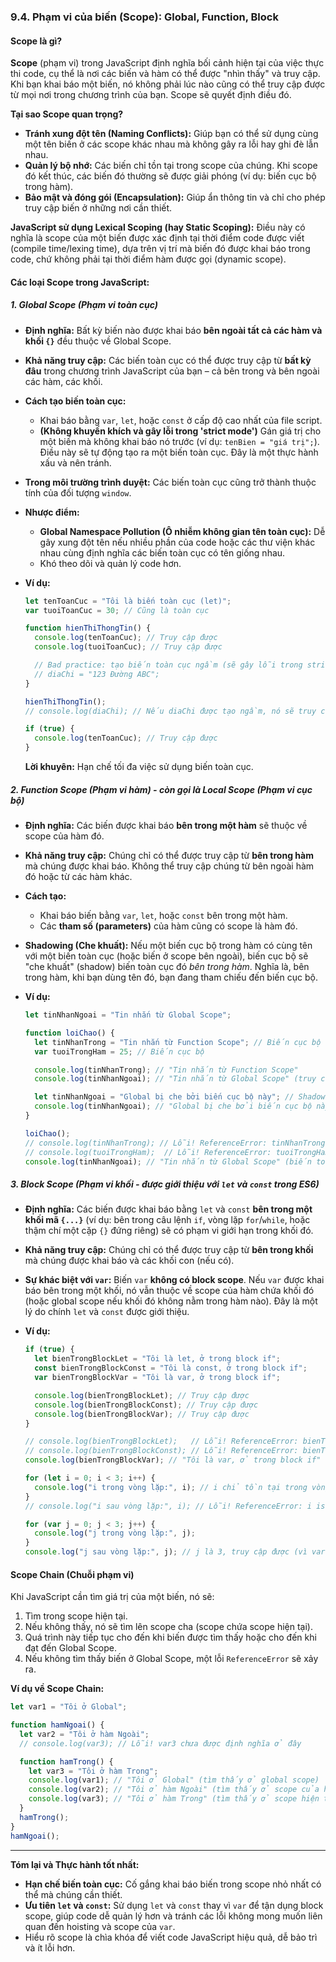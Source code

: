 ### **9.4. Phạm vi của biến (Scope): Global, Function, Block**

#### **Scope là gì?**

**Scope** (phạm vi) trong JavaScript định nghĩa bối cảnh hiện tại của việc thực thi code, cụ thể là nơi các biến và hàm có thể được "nhìn thấy" và truy cập. Khi bạn khai báo một biến, nó không phải lúc nào cũng có thể truy cập được từ mọi nơi trong chương trình của bạn. Scope sẽ quyết định điều đó.

**Tại sao Scope quan trọng?**

- **Tránh xung đột tên (Naming Conflicts):** Giúp bạn có thể sử dụng cùng một tên biến ở các scope khác nhau mà không gây ra lỗi hay ghi đè lẫn nhau.
- **Quản lý bộ nhớ:** Các biến chỉ tồn tại trong scope của chúng. Khi scope đó kết thúc, các biến đó thường sẽ được giải phóng (ví dụ: biến cục bộ trong hàm).
- **Bảo mật và đóng gói (Encapsulation):** Giúp ẩn thông tin và chỉ cho phép truy cập biến ở những nơi cần thiết.

**JavaScript sử dụng Lexical Scoping (hay Static Scoping):**
Điều này có nghĩa là scope của một biến được xác định tại thời điểm code được viết (compile time/lexing time), dựa trên vị trí mà biến đó được khai báo trong code, chứ không phải tại thời điểm hàm được gọi (dynamic scope).

#### **Các loại Scope trong JavaScript:**

##### **1. Global Scope (Phạm vi toàn cục)**

- **Định nghĩa:** Bất kỳ biến nào được khai báo **bên ngoài tất cả các hàm và khối `{}`** đều thuộc về Global Scope.
- **Khả năng truy cập:** Các biến toàn cục có thể được truy cập từ **bất kỳ đâu** trong chương trình JavaScript của bạn – cả bên trong và bên ngoài các hàm, các khối.
- **Cách tạo biến toàn cục:**

  - Khai báo bằng `var`, `let`, hoặc `const` ở cấp độ cao nhất của file script.
  - **(Không khuyến khích và gây lỗi trong 'strict mode')** Gán giá trị cho một biến mà không khai báo nó trước (ví dụ: `tenBien = "giá trị";`). Điều này sẽ tự động tạo ra một biến toàn cục. Đây là một thực hành xấu và nên tránh.

- **Trong môi trường trình duyệt:** Các biến toàn cục cũng trở thành thuộc tính của đối tượng `window`.
- **Nhược điểm:**

  - **Global Namespace Pollution (Ô nhiễm không gian tên toàn cục):** Dễ gây xung đột tên nếu nhiều phần của code hoặc các thư viện khác nhau cùng định nghĩa các biến toàn cục có tên giống nhau.
  - Khó theo dõi và quản lý code hơn.

- **Ví dụ:**

  ```javascript
  let tenToanCuc = "Tôi là biến toàn cục (let)";
  var tuoiToanCuc = 30; // Cũng là toàn cục

  function hienThiThongTin() {
    console.log(tenToanCuc); // Truy cập được
    console.log(tuoiToanCuc); // Truy cập được

    // Bad practice: tạo biến toàn cục ngầm (sẽ gây lỗi trong strict mode)
    // diaChi = "123 Đường ABC";
  }

  hienThiThongTin();
  // console.log(diaChi); // Nếu diaChi được tạo ngầm, nó sẽ truy cập được ở đây

  if (true) {
    console.log(tenToanCuc); // Truy cập được
  }
  ```

  **Lời khuyên:** Hạn chế tối đa việc sử dụng biến toàn cục.

##### **2. Function Scope (Phạm vi hàm) - còn gọi là Local Scope (Phạm vi cục bộ)**

- **Định nghĩa:** Các biến được khai báo **bên trong một hàm** sẽ thuộc về scope của hàm đó.
- **Khả năng truy cập:** Chúng chỉ có thể được truy cập từ **bên trong hàm** mà chúng được khai báo. Không thể truy cập chúng từ bên ngoài hàm đó hoặc từ các hàm khác.
- **Cách tạo:**

  - Khai báo biến bằng `var`, `let`, hoặc `const` bên trong một hàm.
  - Các **tham số (parameters)** của hàm cũng có scope là hàm đó.

- **Shadowing (Che khuất):** Nếu một biến cục bộ trong hàm có cùng tên với một biến toàn cục (hoặc biến ở scope bên ngoài), biến cục bộ sẽ "che khuất" (shadow) biến toàn cục đó _bên trong hàm_. Nghĩa là, bên trong hàm, khi bạn dùng tên đó, bạn đang tham chiếu đến biến cục bộ.
- **Ví dụ:**

  ```javascript
  let tinNhanNgoai = "Tin nhắn từ Global Scope";

  function loiChao() {
    let tinNhanTrong = "Tin nhắn từ Function Scope"; // Biến cục bộ
    var tuoiTrongHam = 25; // Biến cục bộ

    console.log(tinNhanTrong); // "Tin nhắn từ Function Scope"
    console.log(tinNhanNgoai); // "Tin nhắn từ Global Scope" (truy cập biến toàn cục)

    let tinNhanNgoai = "Global bị che bởi biến cục bộ này"; // Shadowing
    console.log(tinNhanNgoai); // "Global bị che bởi biến cục bộ này"
  }

  loiChao();
  // console.log(tinNhanTrong); // Lỗi! ReferenceError: tinNhanTrong is not defined
  // console.log(tuoiTrongHam);  // Lỗi! ReferenceError: tuoiTrongHam is not defined
  console.log(tinNhanNgoai); // "Tin nhắn từ Global Scope" (biến toàn cục không bị ảnh hưởng)
  ```

##### **3. Block Scope (Phạm vi khối - được giới thiệu với `let` và `const` trong ES6)**

- **Định nghĩa:** Các biến được khai báo bằng `let` và `const` **bên trong một khối mã `{...}`** (ví dụ: bên trong câu lệnh `if`, vòng lặp `for`/`while`, hoặc thậm chí một cặp `{}` đứng riêng) sẽ có phạm vi giới hạn trong khối đó.
- **Khả năng truy cập:** Chúng chỉ có thể được truy cập từ **bên trong khối** mà chúng được khai báo và các khối con (nếu có).
- **Sự khác biệt với `var`:** Biến `var` **không có block scope**. Nếu `var` được khai báo bên trong một khối, nó vẫn thuộc về scope của hàm chứa khối đó (hoặc global scope nếu khối đó không nằm trong hàm nào). Đây là một lý do chính `let` và `const` được giới thiệu.
- **Ví dụ:**

  ```javascript
  if (true) {
    let bienTrongBlockLet = "Tôi là let, ở trong block if";
    const bienTrongBlockConst = "Tôi là const, ở trong block if";
    var bienTrongBlockVar = "Tôi là var, ở trong block if";

    console.log(bienTrongBlockLet); // Truy cập được
    console.log(bienTrongBlockConst); // Truy cập được
    console.log(bienTrongBlockVar); // Truy cập được
  }

  // console.log(bienTrongBlockLet);   // Lỗi! ReferenceError: bienTrongBlockLet is not defined
  // console.log(bienTrongBlockConst); // Lỗi! ReferenceError: bienTrongBlockConst is not defined
  console.log(bienTrongBlockVar); // "Tôi là var, ở trong block if" (Vì var không có block scope)

  for (let i = 0; i < 3; i++) {
    console.log("i trong vòng lặp:", i); // i chỉ tồn tại trong vòng lặp này
  }
  // console.log("i sau vòng lặp:", i); // Lỗi! ReferenceError: i is not defined

  for (var j = 0; j < 3; j++) {
    console.log("j trong vòng lặp:", j);
  }
  console.log("j sau vòng lặp:", j); // j là 3, truy cập được (vì var là function-scoped hoặc global-scoped)
  ```

#### **Scope Chain (Chuỗi phạm vi)**

Khi JavaScript cần tìm giá trị của một biến, nó sẽ:

1. Tìm trong scope hiện tại.
2. Nếu không thấy, nó sẽ tìm lên scope cha (scope chứa scope hiện tại).
3. Quá trình này tiếp tục cho đến khi biến được tìm thấy hoặc cho đến khi đạt đến Global Scope.
4. Nếu không tìm thấy biến ở Global Scope, một lỗi `ReferenceError` sẽ xảy ra.

**Ví dụ về Scope Chain:**

```javascript
let var1 = "Tôi ở Global";

function hamNgoai() {
  let var2 = "Tôi ở hàm Ngoài";
  // console.log(var3); // Lỗi! var3 chưa được định nghĩa ở đây

  function hamTrong() {
    let var3 = "Tôi ở hàm Trong";
    console.log(var1); // "Tôi ở Global" (tìm thấy ở global scope)
    console.log(var2); // "Tôi ở hàm Ngoài" (tìm thấy ở scope của hamNgoai)
    console.log(var3); // "Tôi ở hàm Trong" (tìm thấy ở scope hiện tại)
  }
  hamTrong();
}
hamNgoai();
```

---

**Tóm lại và Thực hành tốt nhất:**

- **Hạn chế biến toàn cục:** Cố gắng khai báo biến trong scope nhỏ nhất có thể mà chúng cần thiết.
- **Ưu tiên `let` và `const`:** Sử dụng `let` và `const` thay vì `var` để tận dụng block scope, giúp code dễ quản lý hơn và tránh các lỗi không mong muốn liên quan đến hoisting và scope của `var`.
- Hiểu rõ scope là chìa khóa để viết code JavaScript hiệu quả, dễ bảo trì và ít lỗi hơn.
